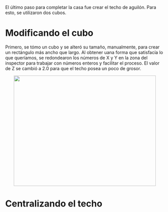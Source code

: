 El último paso para completar la casa fue crear el techo de aguilón. 
Para esto, se utilizaron dos cubos. 

# Modificando el cubo
Primero, se tómo un cubo y se alteró su tamaño, manualmente, para crear un rectángulo más ancho que largo. Al obtener uana forma que satisfacía lo que queríamos, se redondearon los números de X y Y en la zona del inspector para trabajar con números enteros y facilitar el proceso. El valor de Z se cambió a 2.0 para que el techo posea un poco de grosor.

<p align="center">
  <img src="https://github.com/user-attachments/assets/264c68fa-e24c-4907-b278-41111903bbb7" width="450" height="350">
</p>

# Centralizando el techo
